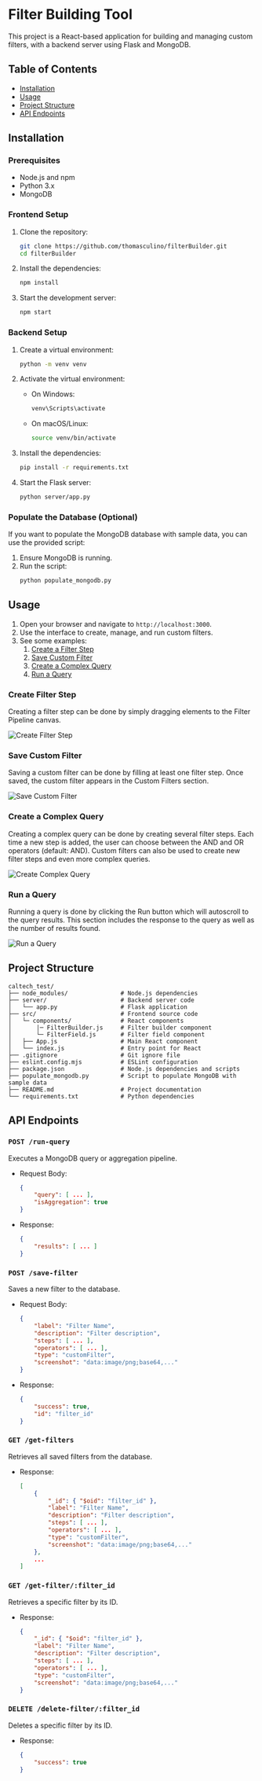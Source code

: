 # Filter Building Tool

This project is a React-based application for building and managing custom filters, with a backend server using Flask and MongoDB.

## Table of Contents

- [Installation](#installation)
- [Usage](#usage)
- [Project Structure](#project-structure)
- [API Endpoints](#api-endpoints)
  
## Installation

### Prerequisites

- Node.js and npm
- Python 3.x
- MongoDB

### Frontend Setup

1. Clone the repository:
    ```sh
    git clone https://github.com/thomasculino/filterBuilder.git
    cd filterBuilder
    ```

2. Install the dependencies:
    ```sh
    npm install
    ```

3. Start the development server:
    ```sh
    npm start
    ```

### Backend Setup

1. Create a virtual environment:
    ```sh
    python -m venv venv
    ```

2. Activate the virtual environment:

    - On Windows:
        ```sh
        venv\Scripts\activate
        ```
    - On macOS/Linux:
        ```sh
        source venv/bin/activate
        ```

3. Install the dependencies:
    ```sh
    pip install -r requirements.txt
    ```

4. Start the Flask server:
    ```sh
    python server/app.py
    ```

### Populate the Database (Optional)

If you want to populate the MongoDB database with sample data, you can use the provided script:

1. Ensure MongoDB is running.
2. Run the script:
    ```sh
    python populate_mongodb.py
    ```

## Usage

1. Open your browser and navigate to `http://localhost:3000`.
2. Use the interface to create, manage, and run custom filters.
3. See some examples:
   1. [Create a Filter Step](#create-filter-step)
   2. [Save Custom Filter](#save-custom-filter)
   3. [Create a Complex Query](#create-a-complex-query)
   4. [Run a Query](#run-a-query)

### Create Filter Step

Creating a filter step can be done by simply dragging elements to the Filter Pipeline canvas.<br />

![Create Filter Step](data/create_filter_step.gif)

### Save Custom Filter

Saving a custom filter can be done by filling at least one filter step. Once saved, the custom filter appears in the Custom Filters section. <br />

![Save Custom Filter](data/save_custom_filter.gif)

### Create a Complex Query

Creating a complex query can be done by creating several filter steps. Each time a new step is added, the user can choose between the AND and OR operators (default: AND). Custom filters can also be used to create new filter steps and even more complex queries. <br />

![Create Complex Query](data/create_complex_query.gif)

### Run a Query

Running a query is done by clicking the Run button which will autoscroll to the query results. This section includes the response to the query as well as the number of results found.

![Run a Query](data/run_a_query.gif)

## Project Structure

```
caltech_test/
├── node_modules/               # Node.js dependencies
├── server/                     # Backend server code
│   └── app.py                  # Flask application
├── src/                        # Frontend source code
│   └─ components/              # React components
│       |─ FilterBuilder.js     # Filter builder component
│       └─ FilterField.js       # Filter field component
│   ├── App.js                  # Main React component
│   └── index.js                # Entry point for React
├── .gitignore                  # Git ignore file
├── eslint.config.mjs           # ESLint configuration
├── package.json                # Node.js dependencies and scripts
├── populate_mongodb.py         # Script to populate MongoDB with sample data
├── README.md                   # Project documentation
└── requirements.txt            # Python dependencies
```

## API Endpoints

### `POST /run-query`

Executes a MongoDB query or aggregation pipeline.

- Request Body:
    ```json
    {
        "query": [ ... ],
        "isAggregation": true
    }
    ```

- Response:
    ```json
    {
        "results": [ ... ]
    }
    ```

### `POST /save-filter`

Saves a new filter to the database.

- Request Body:
    ```json
    {
        "label": "Filter Name",
        "description": "Filter description",
        "steps": [ ... ],
        "operators": [ ... ],
        "type": "customFilter",
        "screenshot": "data:image/png;base64,..."
    }
    ```

- Response:
    ```json
    {
        "success": true,
        "id": "filter_id"
    }
    ```

### `GET /get-filters`

Retrieves all saved filters from the database.

- Response:
    ```json
    [
        {
            "_id": { "$oid": "filter_id" },
            "label": "Filter Name",
            "description": "Filter description",
            "steps": [ ... ],
            "operators": [ ... ],
            "type": "customFilter",
            "screenshot": "data:image/png;base64,..."
        },
        ...
    ]
    ```

### `GET /get-filter/:filter_id`

Retrieves a specific filter by its ID.

- Response:
    ```json
    {
        "_id": { "$oid": "filter_id" },
        "label": "Filter Name",
        "description": "Filter description",
        "steps": [ ... ],
        "operators": [ ... ],
        "type": "customFilter",
        "screenshot": "data:image/png;base64,..."
    }
    ```

### `DELETE /delete-filter/:filter_id`

Deletes a specific filter by its ID.

- Response:
    ```json
    {
        "success": true
    }
    ```
